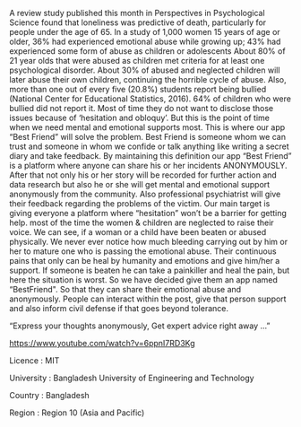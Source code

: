 A review study published this month in Perspectives in Psychological Science found that loneliness was predictive of death, particularly for people under the age of 65. In a study of 1,000 women 15 years of age or older, 36% had experienced emotional abuse while growing up; 43% had experienced some form of abuse as children or adolescents About 80% of 21 year olds that were abused as children met criteria for at least one psychological disorder. About 30% of abused and neglected children will later abuse their own children, continuing the horrible cycle of abuse. Also, more than one out of every five (20.8%) students report being bullied (National Center for Educational Statistics, 2016). 64% of children who were bullied did not report it. Most of time they do not want to disclose those issues because of ‘hesitation and obloquy’. But this is the point of time when we need mental and emotional supports most. This is where our app “Best Friend” will solve the problem. Best Friend is someone whom we can trust and someone in whom we confide or talk anything like writing a secret diary and take feedback. By maintaining this definition our app “Best Friend” is a platform where anyone can share his or her incidents ANONYMOUSLY. After that not only his or her story will be recorded for further action and data research but also he or she will get mental and emotional support anonymously from the community. Also professional psychiatrist will give their feedback regarding the problems of the victim. Our main target is giving everyone a platform where “hesitation” won’t be a barrier for getting help. most of the time the women & children are neglected to raise their voice. We can see, if a woman or a child have been beaten or abused physically. We never ever notice how much bleeding carrying out by him or her to mature one who is passing the emotional abuse. Their continuous pains that only can be heal by humanity and emotions and give him/her a support. If someone is beaten he can take a painkiller and heal the pain, but here the situation is worst. So we have decided give them an app named “BestFriend". So that they can share their emotional abuse and anonymously. People can interact within the post, give that person support and also inform civil defense if that goes beyond tolerance. 

“Express your thoughts anonymously, 
Get expert advice right away ...”

https://www.youtube.com/watch?v=6ppnI7RD3Kg


Licence : MIT

University : Bangladesh University of Engineering and Technology

Country : Bangladesh

Region : Region 10 (Asia and Pacific)
